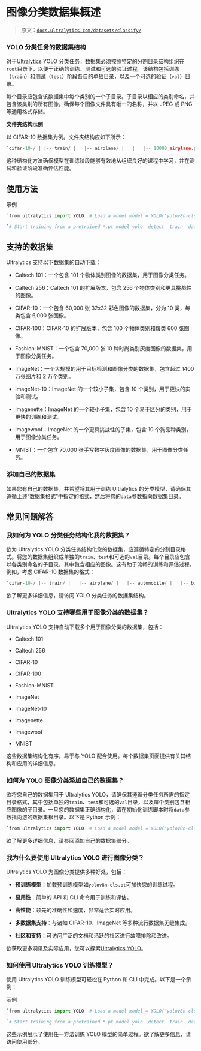 # 图像分类数据集概述

> 原文：[`docs.ultralytics.com/datasets/classify/`](https://docs.ultralytics.com/datasets/classify/)

### YOLO 分类任务的数据集结构

对于[Ultralytics](https://ultralytics.com) YOLO 分类任务，数据集必须按照特定的分割目录结构组织在`root`目录下，以便于正确的训练、测试和可选的验证过程。该结构包括训练（`train`）和测试（`test`）阶段各自的单独目录，以及一个可选的验证（`val`）目录。

每个目录应包含该数据集中每个类别的一个子目录。子目录以相应的类别命名，并包含该类别的所有图像。确保每个图像文件具有唯一的名称，并以 JPEG 或 PNG 等通用格式存储。

**文件夹结构示例**

以 CIFAR-10 数据集为例。文件夹结构应如下所示：

```py
`cifar-10-/ | |-- train/ |   |-- airplane/ |   |   |-- 10008_airplane.png |   |   |-- 10009_airplane.png |   |   |-- ... |   | |   |-- automobile/ |   |   |-- 1000_automobile.png |   |   |-- 1001_automobile.png |   |   |-- ... |   | |   |-- bird/ |   |   |-- 10014_bird.png |   |   |-- 10015_bird.png |   |   |-- ... |   | |   |-- ... | |-- test/ |   |-- airplane/ |   |   |-- 10_airplane.png |   |   |-- 11_airplane.png |   |   |-- ... |   | |   |-- automobile/ |   |   |-- 100_automobile.png |   |   |-- 101_automobile.png |   |   |-- ... |   | |   |-- bird/ |   |   |-- 1000_bird.png |   |   |-- 1001_bird.png |   |   |-- ... |   | |   |-- ... | |-- val/ (optional) |   |-- airplane/ |   |   |-- 105_airplane.png |   |   |-- 106_airplane.png |   |   |-- ... |   | |   |-- automobile/ |   |   |-- 102_automobile.png |   |   |-- 103_automobile.png |   |   |-- ... |   | |   |-- bird/ |   |   |-- 1045_bird.png |   |   |-- 1046_bird.png |   |   |-- ... |   | |   |-- ...` 
```

这种结构化方法确保模型在训练阶段能够有效地从组织良好的课程中学习，并在测试和验证阶段准确评估性能。

## 使用方法

示例

```py
`from ultralytics import YOLO  # Load a model model = YOLO("yolov8n-cls.pt")  # load a pretrained model (recommended for training)  # Train the model results = model.train(data="path/to/dataset", epochs=100, imgsz=640)` 
```

```py
`# Start training from a pretrained *.pt model yolo  detect  train  data=path/to/data  model=yolov8n-cls.pt  epochs=100  imgsz=640` 
```

## 支持的数据集

Ultralytics 支持以下数据集的自动下载：

+   Caltech 101：一个包含 101 个物体类别图像的数据集，用于图像分类任务。

+   Caltech 256：Caltech 101 的扩展版本，包含 256 个物体类别和更具挑战性的图像。

+   CIFAR-10：一个包含 60,000 张 32x32 彩色图像的数据集，分为 10 类，每类包含 6,000 张图像。

+   CIFAR-100：CIFAR-10 的扩展版本，包含 100 个物体类别和每类 600 张图像。

+   Fashion-MNIST：一个包含 70,000 张 10 种时尚类别灰度图像的数据集，用于图像分类任务。

+   ImageNet：一个大规模的用于目标检测和图像分类的数据集，包含超过 1400 万张图片和 2 万个类别。

+   ImageNet-10：ImageNet 的一个较小子集，包含 10 个类别，用于更快的实验和测试。

+   Imagenette：ImageNet 的一个较小子集，包含 10 个易于区分的类别，用于更快的训练和测试。

+   Imagewoof：ImageNet 的一个更具挑战性的子集，包含 10 个狗品种类别，用于图像分类任务。

+   MNIST：一个包含 70,000 张手写数字灰度图像的数据集，用于图像分类任务。

### 添加自己的数据集

如果您有自己的数据集，并希望将其用于训练 Ultralytics 的分类模型，请确保其遵循上述“数据集格式”中指定的格式，然后将您的`data`参数指向数据集目录。

## 常见问题解答

### 我如何为 YOLO 分类任务结构化我的数据集？

欲为 Ultralytics YOLO 分类任务结构化您的数据集，应遵循特定的分割目录格式。将您的数据集组织成单独的`train`、`test`和可选的`val`目录。每个目录应包含以各类别命名的子目录，其中包含相应的图像。这有助于流畅的训练和评估过程。例如，考虑 CIFAR-10 数据集的格式：

```py
`cifar-10-/ |-- train/ |   |-- airplane/ |   |-- automobile/ |   |-- bird/ |   ... |-- test/ |   |-- airplane/ |   |-- automobile/ |   |-- bird/ |   ... |-- val/ (optional) |   |-- airplane/ |   |-- automobile/ |   |-- bird/ |   ...` 
```

欲了解更多详细信息，请访问 YOLO 分类任务的数据集结构。

### Ultralytics YOLO 支持哪些用于图像分类的数据集？

Ultralytics YOLO 支持自动下载多个用于图像分类的数据集，包括：

+   Caltech 101

+   Caltech 256

+   CIFAR-10

+   CIFAR-100

+   Fashion-MNIST

+   ImageNet

+   ImageNet-10

+   Imagenette

+   Imagewoof

+   MNIST

这些数据集结构化有序，易于与 YOLO 配合使用。每个数据集页面提供有关其结构和应用的详细信息。

### 如何为 YOLO 图像分类添加自己的数据集？

欲将您自己的数据集用于 Ultralytics YOLO，请确保其遵循分类任务所需的指定目录格式，其中包括单独的`train`、`test`和可选的`val`目录，以及每个类别包含相应图像的子目录。一旦您的数据集正确结构化，请在初始化训练脚本时将`data`参数指向您的数据集根目录。以下是 Python 示例：

```py
`from ultralytics import YOLO  # Load a model model = YOLO("yolov8n-cls.pt")  # load a pretrained model (recommended for training)  # Train the model results = model.train(data="path/to/your/dataset", epochs=100, imgsz=640)` 
```

欲了解更多详细信息，请参阅添加自己的数据集部分。

### 我为什么要使用 Ultralytics YOLO 进行图像分类？

Ultralytics YOLO 为图像分类提供多种好处，包括：

+   **预训练模型**：加载预训练模型如`yolov8n-cls.pt`可加快您的训练过程。

+   **易用性**：简单的 API 和 CLI 命令用于训练和评估。

+   **高性能**：领先的准确性和速度，非常适合实时应用。

+   **多数据集支持**：与诸如 CIFAR-10、ImageNet 等多种流行数据集无缝集成。

+   **社区和支持**：可访问广泛的文档和活跃的社区进行故障排除和改进。

欲获取更多洞见及实际应用，您可以探索[Ultralytics YOLO](https://www.ultralytics.com/yolo)。

### 如何使用 Ultralytics YOLO 训练模型？

使用 Ultralytics YOLO 训练模型可轻松在 Python 和 CLI 中完成。以下是一个示例：

示例

```py
`from ultralytics import YOLO  # Load a model model = YOLO("yolov8n-cls.pt")  # load a pretrained model  # Train the model results = model.train(data="path/to/dataset", epochs=100, imgsz=640)` 
```

```py
`# Start training from a pretrained *.pt model yolo  detect  train  data=path/to/data  model=yolov8n-cls.pt  epochs=100  imgsz=640` 
```

这些示例展示了使用任一方法训练 YOLO 模型的简单过程。欲了解更多信息，请访问使用部分。
